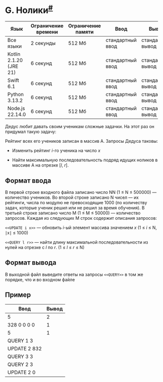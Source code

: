 # G. Нолики<sup>[#](https://contest.yandex.ru/contest/74966/problems/G/)</sup>

| Язык                   | Ограничение времени | Ограничение памяти | Ввод             | Вывод             |
|------------------------|---------------------|--------------------|------------------|-------------------|
| Все языки              | 2 секунды           | 512 Мб             | стандартный ввод | стандартный вывод |
| Kotlin 2.1.20 (JRE 21) | 6 секунд            | 512 Мб             | стандартный ввод | стандартный вывод |
| Swift 6.1              | 6 секунд            | 512 Мб             | стандартный ввод | стандартный вывод |
| Python 3.13.2          | 6 секунд            | 512 Мб             | стандартный ввод | стандартный вывод |
| Node.js 22.14.0        | 6 секунд            | 512 Мб             | стандартный ввод | стандартный вывод |

Дедус любит давать своим ученикам сложные задачки. На этот раз он придумал такую задачу:

Рейтинг всех его учеников записан в массив A. Запросы Дедуса таковы:

- Изменить рейтинг *i*-го ученика на число *x*

- Найти максимальную последовательность подряд идущих ноликов в массиве A на отрезке [*l*, *r*].

## Формат ввода

В первой строке входного файла записано число NN (1 ≤ N ≤ 500000) — количество учеников. Во второй строке записано N чисел — их рейтинги, числа по модулю не превосходящие 1000 (по количеству задач, которые ученик решил или не решил за время обучения). В третьей строке записано число M (1 ≤ M ≤ 50000) — количество запросов. Каждая из следующих M строк содержит описания запросов:

`<<UPDATE i x>>` — обновить *i*-ый элемент массива значением *x* (1 ≤ *i* ≤ N, ∣x∣ ≤ 1000)

`<<QUERY l r>>` — найти длину максимальной последовательности из нулей на отрезке с *l* по *r*. (1 ≤ *l* ≤ *r* ≤ N)

## Формат вывода

В выходной файл выведите ответы на запросы `<<QUERY>>` в том же порядке, что и во входном файле

## Пример

| Ввод         | Вывод |
|--------------|-------|
|            5 |     2 |
| 328 0 0 0 0  |     1 |
|            5 |     1 |
| QUERY 1 3    |       |
| UPDATE 2 832 |       |
| QUERY 3 3    |       |
| QUERY 2 3    |       |
| UPDATE 2 0   |       |


